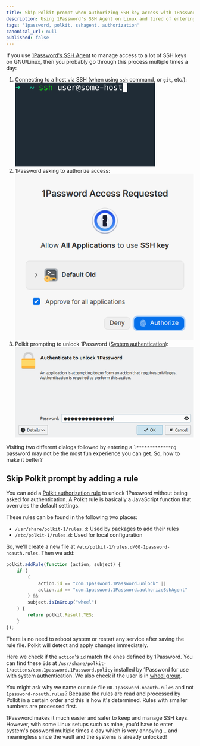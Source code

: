 ```yaml
---
title: Skip Polkit prompt when authorizing SSH key access with 1Password
description: Using 1Password's SSH Agent on Linux and tired of entering password frequently? Here's how to fix it.
tags: '1password, polkit, sshagent, authorization'
canonical_url: null
published: false
---
```


If you use [1Password's SSH Agent](https://developer.1password.com/docs/ssh/agent/) to manage access to a lot of SSH keys on GNU/Linux, then you probably go through this process multiple times a day:

1. Connecting to a host via SSH (when using `ssh` command, or `git`, etc.):
   ![connecting to some host via ssh](ssh.png "Connecting to some host via ssh")
2. 1Password asking to authorize access:
   ![1password ask for authorization](1password-dialog.png "1Password ask for authorization")
3. Polkit prompting to unlock 1Password ([System authentication](https://support.1password.com/system-authentication-linux/)):
   ![Polkit prompt](polkit-prompt.png "Entering system's password upon Polkit's request")

Visiting two different dialogs followed by entering a `l*************ng` password may not be the most fun experience you can get. So, how to make it better?

## Skip Polkit prompt by adding a rule

You can add a [Polkit authorization rule](https://www.freedesktop.org/software/polkit/docs/latest/polkit.8.html) to unlock 1Password without being asked for authentication. A Polkit rule is basically a JavaScript function that overrules the default settings.

These rules can be found in the following two places:

* `/usr/share/polkit-1/rules.d`: Used by packages to add their rules
* `/etc/polkit-1/rules.d`: Used for local configuration

So, we'll create a new file at `/etc/polkit-1/rules.d/00-1password-noauth.rules`. Then we add:

```javascript
polkit.addRule(function (action, subject) {
    if (
        (
            action.id == "com.1password.1Password.unlock" ||
            action.id == "com.1password.1Password.authorizeSshAgent"
        ) &&
        subject.isInGroup("wheel")
    ) {
        return polkit.Result.YES;
    }
});
```

There is no need to reboot system or restart any service after saving the rule file. Polkit will detect and apply changes immediately.

Here we check if the `action`'s `id` match the ones defined by 1Password. You can find these `id`s at `/usr/share/polkit-1/actions/com.1password.1Password.policy` installed by 1Password for use with system authentication. We also check if the user is in [wheel group](https://en.wikipedia.org/wiki/Wheel_(computing)).

You might ask why we name our rule file `00-1password-noauth.rules` and not `1password-noauth.rules`? Because the rules are read and processed by Polkit in a certain order and this is how it's determined. Rules with smaller numbers are processed first.

1Password makes it much easier and safer to keep and manage SSH keys. However, with some Linux setups such as mine, you'd have to enter system's password multiple times a day which is very annoying... and meaningless since the vault and the systems is already unlocked!
